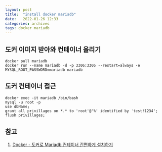 ```yaml
---
layout: post
title:  "install docker mariadb"
date:   2022-01-26 12:33
categories: archives
tags: docker mariadb
---
```


## 도커 이미지 받아와 컨테이너 올리기
```shell
docker pull mariadb
docker run --name mariadb -d -p 3306:3306 --restart=always -e MYSQL_ROOT_PASSWORD=mariadb mariadb
```

## 도커 컨테이너 접근
```shell
docker exec -it mariadb /bin/bash
mysql -u root -p
use dbName;
grant all privillages on *.* to 'root'@'%' identified by 'test!1234';
flush privillages;
```


## 참고
1. [Docker - 도커로 Mariadb 컨테이너 간편하게 설치하기](https://7942yongdae.tistory.com/130)

